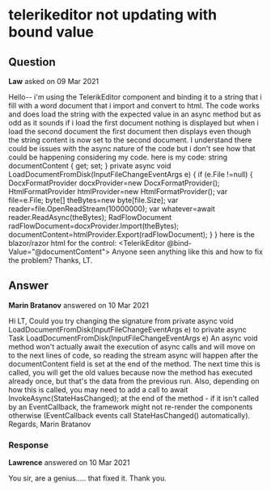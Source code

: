 # telerikeditor not updating with bound value

## Question

**Law** asked on 09 Mar 2021

Hello-- i'm using the TelerikEditor component and binding it to a string that i fill with a word document that i import and convert to html. The code works and does load the string with the expected value in an async method but as odd as it sounds if i load the first document nothing is displayed but when i load the second document the first document then displays even though the string content is now set to the second document. I understand there could be issues with the async nature of the code but i don't see how that could be happening considering my code. here is my code: string documentContent { get; set; } private async void LoadDocumentFromDisk(InputFileChangeEventArgs e) { if (e.File !=null) { DocxFormatProvider docxProvider=new DocxFormatProvider(); HtmlFormatProvider htmlProvider=new HtmlFormatProvider(); var file=e.File; byte[] theBytes=new byte[file.Size]; var reader=file.OpenReadStream(10000000); var whatever=await reader.ReadAsync(theBytes); RadFlowDocument radFlowDocument=docxProvider.Import(theBytes); documentContent=htmlProvider.Export(radFlowDocument); } } here is the blazor/razor html for the control: <TelerikEditor @bind-Value="@documentContent"></TelerikEditor> Anyone seen anything like this and how to fix the problem? Thanks, LT.

## Answer

**Marin Bratanov** answered on 10 Mar 2021

Hi LT, Could you try changing the signature from private async void LoadDocumentFromDisk(InputFileChangeEventArgs e) to private async Task LoadDocumentFromDisk(InputFileChangeEventArgs e) An async void method won't actually await the execution of async calls and will move on to the next lines of code, so reading the stream async will happen after the documentContent field is set at the end of the method. The next time this is called, you will get the old values because now the method has executed already once, but that's the data from the previous run. Also, depending on how this is called, you may need to add a call to await InvokeAsync(StateHasChanged); at the end of the method - if it isn't called by an EventCallback, the framework might not re-render the components otherwise (EventCallback events call StateHasChanged() automatically). Regards, Marin Bratanov

### Response

**Lawrence** answered on 10 Mar 2021

You sir, are a genius..... that fixed it. Thank you.
